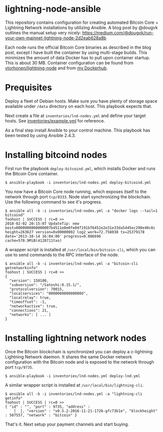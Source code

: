 # lightning-node-ansible

This repository contains configuration for creating automated Bitcoin Core + Lightning Network
installations by utilizing Ansible. A blog post by @dougvk outlines the manual setup very nicely:
https://medium.com/@dougvk/run-your-own-mainnet-lightning-node-2d2eab628a8b

Each node runs the official Bitcoin Core binaries as described in the blog post, except I have
built the container by using multi-stage builds. This minimizes the amount of data Docker has to
pull upon container startup. This is about 30 MB. Container configuration can be found from
[vtorhonen/lightning-node](https://github.com/vtorhonen/lightning-node) and from [my Dockerhub](https://hub.docker.com/r/vtorhonen/lightning-node/).

# Prequisites

Deploy a fleet of Debian hosts. Make sure you have plenty of storage space available under `/data` directory on each host. This playbook expects that.

Next create a file at `inventories/lnd-nodes.yml` and define your target hosts. See [inventories/example.yml](inventories/example.yml) for reference.

As a final step install Ansible to your control machine. This playbook has been tested by using Ansible 2.4.3.

# Installing bitcoind nodes

First run the playbook `deploy-bitcoind.yml`, which installs Docker and runs the Bitcoin Core
container.

```
$ ansible-playbook -i inventories/lnd-nodes.yml deploy-bitcoind.yml
```

You now have a Bitcoin Core node running, which exposes itself to the network through port `tcp/8333`. Node start synchronizing the blockchain. Use the following command to see
it's progress.

```
$ ansible all -b -i inventories/lnd-nodes.yml -a "docker logs --tail=1 bitcoind"
foohost | SUCCESS | rc=0 >>
2018-02-02 20:15:07 UpdateTip: new best=0000000000000007b4511e0e0fe84f191bf6451e2e31e33da5445ec298e40c6c height=263627 version=0x00000002 log2_work=72.758038 tx=25379178 date='2013-10-14 16:04:00' progress=0.086696 cache=570.9MiB(4120711txo)
```

A wrapper script is installed at `/usr/local/bin/bitcoin-cli`, which you can use to send commands
to the RPC interface of the node.

```
$ ansible all -b -i inventories/lnd-nodes.yml -a "bitcoin-cli getnetworkinfo"
foohost | SUCCESS | rc=0 >>
{
  "version": 150100,
  "subversion": "/Satoshi:0.15.1/",
  "protocolversion": 70015,
  "localservices": "000000000000000d",
  "localrelay": true,
  "timeoffset": -1,
  "networkactive": true,
  "connections": 21,
  "networks": [ ... ]
}
```

# Installing lightning network nodes

Once the Bitcoin blockchain is synchronized you can deploy a c-lightning Lightning Network daemon. It shares the same Docker network configuration with the Bitcoin node and is exposed
to the network through port `tcp/9735`.

```
$ ansible-playbook -i inventories/lnd-nodes.yml deploy-lnd.yml
```

A similar wrapper script is installed at `/usr/local/bin/lightning-cli`.

```
$ ansible all -b -i inventories/lnd-nodes.yml -a "lightning-cli getinfo"
foohost | SUCCESS | rc=0 >>
{ "id" : "", "port" : 9735, "address" :
	[  ], "version" : "v0.5.2-2016-11-21-1726-gfc73b1e", "blockheight" : 507557, "network" : "bitcoin" }
````

That's it. Next setup your payment channels and start buying.

